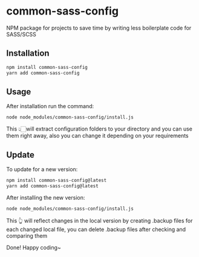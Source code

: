 # common-sass-config

NPM package for projects to save time by writing less boilerplate code for SASS/SCSS

## Installation

```bash
npm install common-sass-config
yarn add common-sass-config
```

## Usage

After installation run the command:

```bash
node node_modules/common-sass-config/install.js
```

This 👆🏻will extract configuration folders to your directory and you can use them right away, also you can change it depending on your requirements

## Update

To update for a new version:

```bash
npm install common-sass-config@latest
yarn add common-sass-config@latest
```

After installing the new version:

```bash
node node_modules/common-sass-config/install.js
```

This 👆 will reflect changes in the local version by creating .backup files for each changed local file, you can delete .backup files after checking and comparing them

Done! Happy coding~
